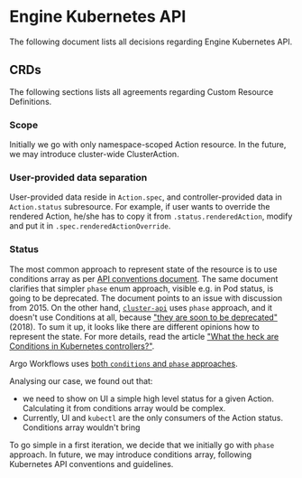 # Engine Kubernetes API

The following document lists all decisions regarding Engine Kubernetes API.

## CRDs

The following sections lists all agreements regarding Custom Resource Definitions.

### Scope

Initially we go with only namespace-scoped Action resource. In the future, we may introduce cluster-wide ClusterAction.

### User-provided data separation

User-provided data reside in `Action.spec`, and controller-provided data in `Action.status` subresource. For example, if user wants to override the rendered Action, he/she has to copy it from `.status.renderedAction`, modify and put it in `.spec.renderedActionOverride`. 

### Status

The most common approach to represent state of the resource is to use conditions array as per [API conventions document](https://github.com/kubernetes/community/blob/master/contributors/devel/sig-architecture/api-conventions.md#spec-and-status). The same document clarifies that simpler `phase` enum approach, visible e.g. in Pod status, is going to be deprecated. The document points to an issue with discussion from 2015. 
On the other hand, [`cluster-api`](https://github.com/kubernetes-sigs/cluster-api) uses `phase` approach, and it doesn't use Conditions at all, because ["they are soon to be deprecated"](https://github.com/kubernetes-sigs/cluster-api/blob/112951ee/docs/proposals/20181121-machine-api.md#conditions) (2018). To sum it up, it looks like there are different opinions how to represent the state.
For more details, read the article ["What the heck are Conditions in Kubernetes controllers?"](https://dev.to/maelvls/what-the-heck-are-kubernetes-conditions-for-4je7).

Argo Workflows uses [both `conditions` and `phase` approaches](https://github.com/argoproj/argo/blob/3156559b40afe4248a3fd124a9611992e7459930/pkg/apis/workflow/v1alpha1/workflow_types.go#L1111).

Analysing our case, we found out that:
- we need to show on UI a simple high level status for a given Action. Calculating it from conditions array would be complex.
- Currently, UI and `kubectl` are the only consumers of the Action status. Conditions array wouldn't bring 

To go simple in a first iteration, we decide that we initially go with `phase` approach. In future, we may introduce conditions array, following Kubernetes API conventions and guidelines.


